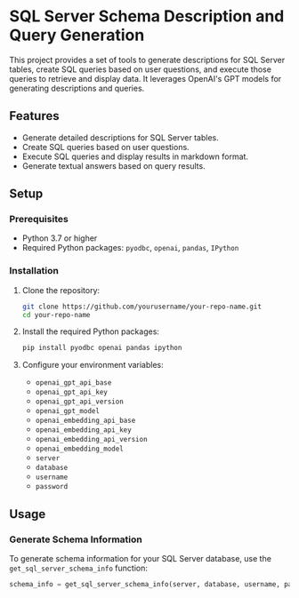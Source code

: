 # SQL Server Schema Description and Query Generation  
  
This project provides a set of tools to generate descriptions for SQL Server tables, create SQL queries based on user questions, and execute those queries to retrieve and display data. It leverages OpenAI's GPT models for generating descriptions and queries.  
  
## Features  
  
- Generate detailed descriptions for SQL Server tables.  
- Create SQL queries based on user questions.  
- Execute SQL queries and display results in markdown format.  
- Generate textual answers based on query results.  
  
## Setup  
  
### Prerequisites  
  
- Python 3.7 or higher  
- Required Python packages: `pyodbc`, `openai`, `pandas`, `IPython`  
  
### Installation  
  
1. Clone the repository:  
    ```sh  
    git clone https://github.com/yourusername/your-repo-name.git  
    cd your-repo-name  
    ```  
  
2. Install the required Python packages:  
    ```sh  
    pip install pyodbc openai pandas ipython  
    ```  
  
3. Configure your environment variables:  
    - `openai_gpt_api_base`  
    - `openai_gpt_api_key`  
    - `openai_gpt_api_version`  
    - `openai_gpt_model`  
    - `openai_embedding_api_base`  
    - `openai_embedding_api_key`  
    - `openai_embedding_api_version`  
    - `openai_embedding_model`  
    - `server`  
    - `database`  
    - `username`  
    - `password`  
  
## Usage  
  
### Generate Schema Information  
  
To generate schema information for your SQL Server database, use the `get_sql_server_schema_info` function:  
  
```python  
schema_info = get_sql_server_schema_info(server, database, username, password)  
